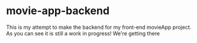 # movie-app-backend
This is my attempt to make the backend for my front-end movieApp project. As you can see it is still a work in progress! We're getting there
